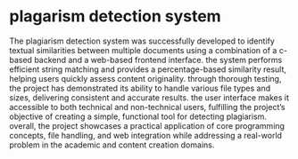 # plagarism detection system
The plagiarism detection system was successfully developed to identify textual 
similarities between multiple documents using a combination of a c-based 
backend and a web-based frontend interface. the system performs efficient string 
matching and provides a percentage-based similarity result, helping users quickly 
assess content originality. 
through thorough testing, the project has demonstrated its ability to handle various 
file types and sizes, delivering consistent and accurate results. the user interface 
makes it accessible to both technical and non-technical users, fulfilling the 
project’s objective of creating a simple, functional tool for detecting plagiarism. 
overall, the project showcases a practical application of core programming 
concepts, file handling, and web integration while addressing a real-world 
problem in the academic and content creation domains.
